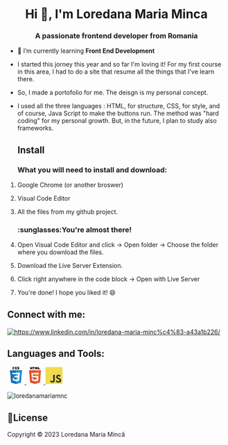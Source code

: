 <h1 align="center">Hi 👋, I'm Loredana Maria Minca</h1>
<h3 align="center">A passionate frontend developer from Romania</h3>

- 🌱 I’m currently learning **Front End Development**
- I started this jorney this year and so far I'm loving it! For my first course in this area, I had to do a site that resume all the things that I've learn there.

- So, I made a portofolio for me. The deisgn is my personal concept.
- I used all the three languages : HTML, for structure, CSS, for style, and of course, Java Script to make the buttons run. The method was "hard coding" for my personal growth. But, in the future, I plan to study also frameworks.

  <h2>Install</h2>
  
  <h3>What you will need to install and download:</h3>
1. Google Chrome (or another broswer)
2. Visual Code Editor
4. All the files from my github project.
   
   <h3>:sunglasses:You're almost there!</h3>
1. Open Visual Code Editor and click -> Open folder -> Choose the folder where you download the files. 
2. Download the Live Server Extension.
3. Click right anywhere in the code block -> Open with Live Server
10. You're done! I hope you liked it! :smile:

<h2 align="left">Connect with me:</h2>
<p align="left">
<a href="https://linkedin.com/in/https://www.linkedin.com/in/loredana-maria-minc%c4%83-a43a1b226/" target="blank"><img align="center" src="https://raw.githubusercontent.com/rahuldkjain/github-profile-readme-generator/master/src/images/icons/Social/linked-in-alt.svg" alt="https://www.linkedin.com/in/loredana-maria-minc%c4%83-a43a1b226/" height="30" width="40" /></a>
</p>

<h2 align="left">Languages and Tools:</h2>
<p align="left"> <a href="https://www.w3schools.com/css/" target="_blank" rel="noreferrer"> <img src="https://raw.githubusercontent.com/devicons/devicon/master/icons/css3/css3-original-wordmark.svg" alt="css3" width="40" height="40"/> </a> <a href="https://www.w3.org/html/" target="_blank" rel="noreferrer"> <img src="https://raw.githubusercontent.com/devicons/devicon/master/icons/html5/html5-original-wordmark.svg" alt="html5" width="40" height="40"/> </a> <a href="https://developer.mozilla.org/en-US/docs/Web/JavaScript" target="_blank" rel="noreferrer"> <img src="https://raw.githubusercontent.com/devicons/devicon/master/icons/javascript/javascript-original.svg" alt="javascript" width="40" height="40"/> </a> </p>

<p><img align="center" src="https://github-readme-stats.vercel.app/api/top-langs?username=loredanamariamnc&show_icons=true&locale=en&layout=compact" alt="loredanamariamnc" /></p>

<h2>📝License</h2>
<p>Copyright © 2023 Loredana Maria Mincă</p>
